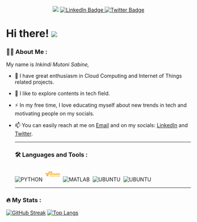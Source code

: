 

<div id="header" align="center">
  <img src="https://media.giphy.com/media/NgurY1o4z080Jfoyzw/giphy.gif" width="100"/>
  <a href="https://www.linkedin.com/in/inkindi-mutoni-sabine/">
    <img src="https://img.shields.io/badge/LinkedIn-blue?style=for-the-badge&logo=linkedin&logoColor=white" alt="LinkedIn Badge"/>
  </a>
  <a href="https://twitter.com/Inkindi_Sabine?t=cAsbnidNN6nII-G5hMPEwA&s=09">
    <img src="https://img.shields.io/badge/Twitter-blue?style=for-the-badge&logo=twitter&logoColor=white" alt="Twitter Badge"/>
  </a>
  
 </div> 

   </div> 

<!-- </div> <div id="badges" align="center"> -->
<!-- <img src="https://komarev.com/ghpvc/?username=InkindiS&style=flat-square&color=blue" alt=""/> -->
 <!-- </div> -->
  
<h1>
  Hi there!
  <img src="https://media.giphy.com/media/hvRJCLFzcasrR4ia7z/giphy.gif" width="30px"/>
</h1>
 
  
 

  ### :woman_technologist: <b> About Me :</b>
  
  
  My name is <i> Inkindi Mutoni Sabine, </i>

- :telescope: I have great enthusiasm in Cloud Computing and Internet of Things related projects.

- :seedling: I like to explore contents in tech field.

- :zap: In my free time, I love educating myself about new trends in tech and motivating people on my socials.

- :mailbox: You can easily reach at me on [Email](mailto:inkindisabine@gmail.com) and on my socials: [LinkedIn](https://www.linkedin.com/in/inkindi-mutoni-sabine/) and [Twitter](https://twitter.com/Inkindi_Sabine?t=cAsbnidNN6nII-G5hMPEwA&s=09).
  

  ---
  
  ### :hammer_and_wrench: Languages and Tools :
  <div>
    <img src="https://cdn.jsdelivr.net/gh/devicons/devicon/icons/python/python-original-wordmark.svg" title="PYTHON" alt="PYTHON" width="40" height="40"/>&nbsp;
  <img src="https://github.com/devicons/devicon/blob/master/icons/amazonwebservices/amazonwebservices-plain-wordmark.svg" title="AWS" alt="AWS" width="40" height="40"/>&nbsp;
    <img src="https://cdn.jsdelivr.net/gh/devicons/devicon/icons/matlab/matlab-original.svg" title="MATLAB" alt="MATLAB" width="40" height="40"/>&nbsp;
    <img src="https://cdn.jsdelivr.net/gh/devicons/devicon/icons/ubuntu/ubuntu-plain.svg" title="UBUNTU" alt="UBUNTU" width="40" height="40"/>&nbsp;
    <img src="https://cdn.jsdelivr.net/gh/devicons/devicon/icons/arduino/arduino-original.svg" title="UBUNTU" alt="UBUNTU" width="40" height="40"/>&nbsp;
          
  </div>     

  ---

### :fire: My Stats :
  [![GitHub Streak](http://github-readme-streak-stats.herokuapp.com?user=InkindiS&theme=dark&background=000000)](https://git.io/streak-stats)
  [![Top Langs](https://github-readme-stats.vercel.app/api/top-langs/?username=InkindiS&layout=compact&theme=vision-friendly-dark)](https://github.com/anuraghazra/github-readme-stats)
